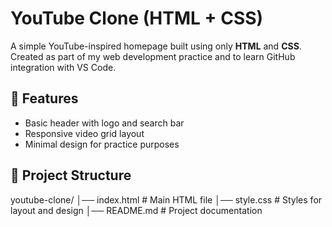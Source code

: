 # YouTube Clone (HTML + CSS)

A simple YouTube-inspired homepage built using only **HTML** and **CSS**.  
Created as part of my web development practice and to learn GitHub integration with VS Code.

## 🚀 Features
- Basic header with logo and search bar
- Responsive video grid layout
- Minimal design for practice purposes

## 📂 Project Structure
youtube-clone/
│── index.html # Main HTML file
│── style.css # Styles for layout and design
│── README.md # Project documentation
